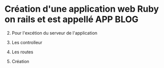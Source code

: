 # Création d'une application web Ruby on rails et est appellé APP BLOG

2) Pour l'excétion du serveur de l'application

3) Les controlleur

4) Les routes

5) Création 

